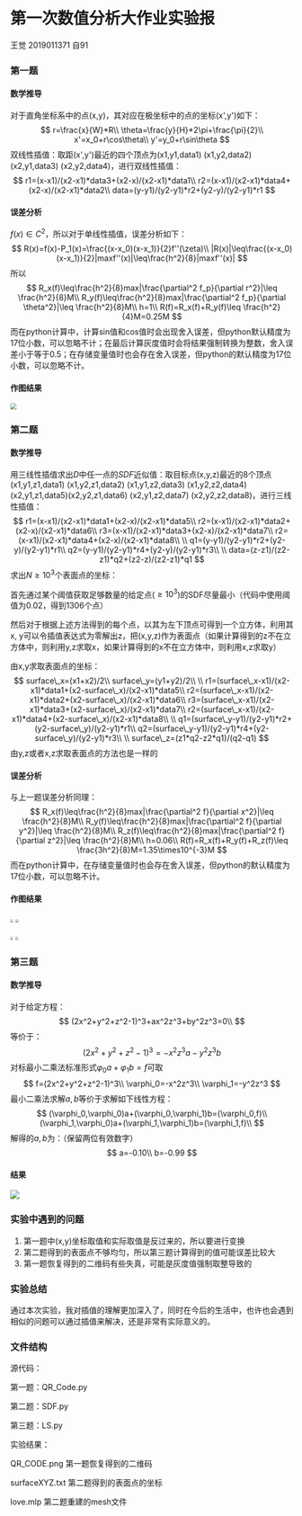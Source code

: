 
# 第一次数值分析大作业实验报


王觉 2019011371 自91

### 第一题

#### 数学推导

对于直角坐标系中的点(x,y)，其对应在极坐标中的点的坐标(x',y')如下：
$$
r=\frac{x}{W}*R\\
\theta=\frac{y}{H}*2\pi+\frac{\pi}{2}\\
x'=x_0+r\cos\theta\\
y'=y_0+r\sin\theta
$$
双线性插值：取距(x',y')最近的四个顶点为(x1,y1,data1) (x1,y2,data2) (x2,y1,data3) (x2,y2,data4)，进行双线性插值：
$$
r1=(x-x1)/(x2-x1)*data3+(x2-x)/(x2-x1)*data1\\
r2=(x-x1)/(x2-x1)*data4+(x2-x)/(x2-x1)*data2\\
data=(y-y1)/(y2-y1)*r2+(y2-y)/(y2-y1)*r1
$$

#### 误差分析

$f(x)\in C^2$，所以对于单线性插值，误差分析如下：
$$
R(x)=f(x)-P_1(x)=\frac{(x-x_0)(x-x_1)}{2}f''(\zeta)\\
|R(x)|\leq\frac{(x-x_0)(x-x_1)}{2}|maxf''(x)|\leq\frac{h^2}{8}|maxf''(x)|
$$
所以
$$
R_x(f)\leq\frac{h^2}{8}max|\frac{\partial^2 f_p}{\partial r^2}|\leq \frac{h^2}{8}M\\
R_y(f)\leq\frac{h^2}{8}max|\frac{\partial^2 f_p}{\partial \theta^2}|\leq \frac{h^2}{8}M\\
h=1\\
R(f)=R_x(f)+R_y(f)\leq \frac{h^2}{4}M=0.25M
$$
而在python计算中，计算sin值和cos值时会出现舍入误差，但python默认精度为17位小数，可以忽略不计；在最后计算灰度值时会将结果强制转换为整数，舍入误差小于等于0.5；在存储变量值时也会存在舍入误差，但python的默认精度为17位小数，可以忽略不计。

#### 作图结果

<img src="C:\Users\86213\Desktop\数值分析\第一次大作业\结果1.png" style="zoom:67%;" />

### 第二题

#### 数学推导

用三线性插值求出$D$中任一点的$SDF$近似值：取目标点(x,y,z)最近的8个顶点(x1,y1,z1,data1) (x1,y2,z1,data2) (x1,y1,z2,data3) (x1,y2,z2,data4) (x2,y1,z1,data5)(x2,y2,z1,data6) (x2,y1,z2,data7) (x2,y2,z2,data8)，进行三线性插值：
$$
r1=(x-x1)/(x2-x1)*data1+(x2-x)/(x2-x1)*data5\\
r2=(x-x1)/(x2-x1)*data2+(x2-x)/(x2-x1)*data6\\
r3=(x-x1)/(x2-x1)*data3+(x2-x)/(x2-x1)*data7\\
r2=(x-x1)/(x2-x1)*data4+(x2-x)/(x2-x1)*data8\\
\\
q1=(y-y1)/(y2-y1)*r2+(y2-y)/(y2-y1)*r1\\
q2=(y-y1)/(y2-y1)*r4+(y2-y)/(y2-y1)*r3\\
\\
data=(z-z1)/(z2-z1)*q2+(z2-z)/(z2-z1)*q1
$$
求出$N\ge10^3$个表面点的坐标：

首先通过某个阈值获取足够数量的给定点($\ge10^3$)的SDF尽量最小（代码中使用阈值为0.02，得到1306个点）

然后对于根据上述方法得到的每个点，以其为左下顶点可得到一个立方体，利用其x, y可以令插值表达式为零解出z，把(x,y,z)作为表面点（如果计算得到的z不在立方体中，则利用y,z求取x，如果计算得到的x不在立方体中，则利用x,z求取y）

由x,y求取表面点的坐标：
$$
surface\_x=(x1+x2)/2\\
surface\_y=(y1+y2)/2\\
\\
r1=(surface\_x-x1)/(x2-x1)*data1+(x2-surface\_x)/(x2-x1)*data5\\
r2=(surface\_x-x1)/(x2-x1)*data2+(x2-surface\_x)/(x2-x1)*data6\\
r3=(surface\_x-x1)/(x2-x1)*data3+(x2-surface\_x)/(x2-x1)*data7\\
r2=(surface\_x-x1)/(x2-x1)*data4+(x2-surface\_x)/(x2-x1)*data8\\
\\
q1=(surface\_y-y1)/(y2-y1)*r2+(y2-surface\_y)/(y2-y1)*r1\\
q2=(surface\_y-y1)/(y2-y1)*r4+(y2-surface\_y)/(y2-y1)*r3\\
\\
surface\_z=(z1*q2-z2*q1)/(q2-q1)
$$
由y,z或者x,z求取表面点的方法也是一样的

#### 误差分析

与上一题误差分析同理：
$$
R_x(f)\leq\frac{h^2}{8}max|\frac{\partial^2 f}{\partial x^2}|\leq \frac{h^2}{8}M\\
R_y(f)\leq\frac{h^2}{8}max|\frac{\partial^2 f}{\partial y^2}|\leq \frac{h^2}{8}M\\
R_z(f)\leq\frac{h^2}{8}max|\frac{\partial^2 f}{\partial z^2}|\leq \frac{h^2}{8}M\\
h=0.06\\
R(f)=R_x(f)+R_y(f)+R_z(f)\leq \frac{3h^2}{8}M=1.35\times10^{-3}M
$$
而在python计算中，在存储变量值时也会存在舍入误差，但python的默认精度为17位小数，可以忽略不计。

#### 作图结果 	

<img src="C:\Users\86213\Desktop\数值分析\第一次大作业\结果2.png" style="zoom:33%;" /> <img src="C:\Users\86213\Desktop\数值分析\第一次大作业\结果5.png" style="zoom:35%;" />

<img src="C:\Users\86213\Desktop\数值分析\第一次大作业\结果3.png" style="zoom:33%;" /> <img src="C:\Users\86213\Desktop\数值分析\第一次大作业\结果6.png" style="zoom:33%;" />

### 第三题

#### 数学推导

对于给定方程：
$$
(2x^2+y^2+z^2-1)^3+ax^2z^3+by^2z^3=0\\
$$
等价于：
$$
(2x^2+y^2+z^2-1)^3=-x^2z^3a-y^2z^3b
$$
对标最小二乘法标准形式$\varphi_0a+\varphi_1b=f$可取
$$
f=(2x^2+y^2+z^2-1)^3\\
\varphi_0=-x^2z^3\\
\varphi_1=-y^2z^3
$$
最小二乘法求解$a,b$等价于求解如下线性方程：
$$
(\varphi_0,\varphi_0)a+(\varphi_0,\varphi_1)b=(\varphi_0,f)\\
(\varphi_1,\varphi_0)a+(\varphi_1,\varphi_1)b=(\varphi_1,f)\\
$$
解得的$a,b$为：（保留两位有效数字）
$$
a=-0.10\\
b=-0.99
$$

#### 结果

![](C:\Users\86213\Desktop\数值分析\第一次大作业\结果4.png)

### 实验中遇到的问题

1. 第一题中(x,y)坐标取值和实际取值是反过来的，所以要进行变换
2. 第二题得到的表面点不够均匀，所以第三题计算得到的值可能误差比较大
3. 第一题恢复得到的二维码有些失真，可能是灰度值强制取整导致的

### 实验总结

通过本次实验，我对插值的理解更加深入了，同时在今后的生活中，也许也会遇到相似的问题可以通过插值来解决，还是非常有实际意义的。

### 文件结构

源代码：

第一题：QR_Code.py 

第二题：SDF.py 

第三题：LS.py

实验结果：

QR_CODE.png 第一题恢复得到的二维码 

surfaceXYZ.txt 第二题得到的表面点的坐标 

love.mlp 第二题重建的mesh文件
